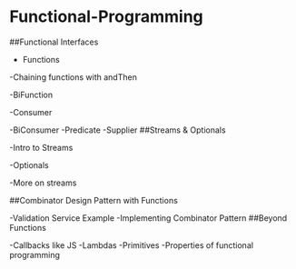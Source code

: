 # Functional-Programming

##Functional Interfaces

- Functions 

 -Chaining functions with andThen 
 
 -BiFunction 
 
 -Consumer 
 
 -BiConsumer 
 -Predicate 
 -Supplier 
##Streams & Optionals

-Intro to Streams 

-Optionals 

-More on streams 

##Combinator Design Pattern with Functions

-Validation Service Example 
-Implementing Combinator Pattern 
##Beyond Functions

-Callbacks like JS 
-Lambdas 
-Primitives 
-Properties of functional programming 


